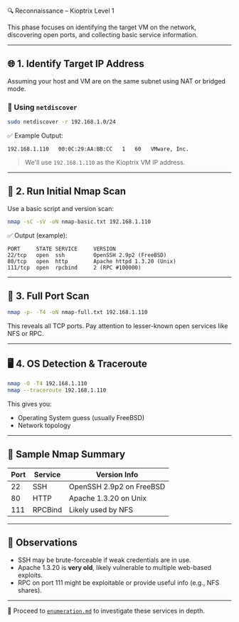 🔍 Reconnaissance – Kioptrix Level 1

This phase focuses on identifying the target VM on the network, discovering open ports, and collecting basic service information.

---

## 🌐 1. Identify Target IP Address

Assuming your host and VM are on the same subnet using NAT or bridged mode.

### 🔎 Using `netdiscover`
```bash
sudo netdiscover -r 192.168.1.0/24
````

✅ Example Output:

```
192.168.1.110   00:0C:29:AA:BB:CC   1   60   VMware, Inc.
```

> We'll use `192.168.1.110` as the Kioptrix VM IP address.

---

## 🔬 2. Run Initial Nmap Scan

Use a basic script and version scan:

```bash
nmap -sC -sV -oN nmap-basic.txt 192.168.1.110
```

✅ Output (example):

```
PORT     STATE SERVICE     VERSION
22/tcp   open  ssh         OpenSSH 2.9p2 (FreeBSD)
80/tcp   open  http        Apache httpd 1.3.20 (Unix)
111/tcp  open  rpcbind     2 (RPC #100000)
```

---

## 🚪 3. Full Port Scan

```bash
nmap -p- -T4 -oN nmap-full.txt 192.168.1.110
```

This reveals all TCP ports. Pay attention to lesser-known open services like NFS or RPC.

---

## 🖥️ 4. OS Detection & Traceroute

```bash
nmap -O -T4 192.168.1.110
nmap --traceroute 192.168.1.110
```

This gives you:

* Operating System guess (usually FreeBSD)
* Network topology

---

## 📑 Sample Nmap Summary

| Port | Service | Version Info             |
| ---- | ------- | ------------------------ |
| 22   | SSH     | OpenSSH 2.9p2 on FreeBSD |
| 80   | HTTP    | Apache 1.3.20 on Unix    |
| 111  | RPCBind | Likely used by NFS       |

---

## 🧠 Observations

* SSH may be brute-forceable if weak credentials are in use.
* Apache 1.3.20 is **very old**, likely vulnerable to multiple web-based exploits.
* RPC on port 111 might be exploitable or provide useful info (e.g., NFS shares).

---

📂 Proceed to [`enumeration.md`](./enumeration.md) to investigate these services in depth.
